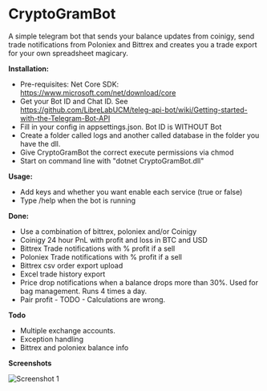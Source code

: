 # CryptoGramBot


A simple telegram bot that sends your balance updates from coinigy, send trade notifications from Poloniex and Bittrex and creates you a trade export for your own spreadsheet magicary.


**Installation:**


* Pre-requisites: Net Core SDK: https://www.microsoft.com/net/download/core
* Get your Bot ID and Chat ID. See https://github.com/LibreLabUCM/teleg-api-bot/wiki/Getting-started-with-the-Telegram-Bot-API
* Fill in your config in appsettings.json. Bot ID is WITHOUT Bot
* Create a folder called logs and another called database in the folder you have the dll.
* Give CryptoGramBot the correct execute permissions via chmod
* Start on command line with "dotnet CryptoGramBot.dll"


**Usage:**
* Add keys and whether you want enable each service (true or false)
* Type /help when the bot is running

**Done:**
* Use a combination of bittrex, poloniex and/or Coinigy
* Coinigy 24 hour PnL with profit and loss in BTC and USD
* Bittrex Trade notifications with % profit if a sell
* Poloniex Trade notifications with % profit if a sell
* Bittrex csv order export upload
* Excel trade history export
* Price drop notifications when a balance drops more than 30%. Used for bag management. Runs 4 times a day.
* Pair profit - TODO - Calculations are wrong.

**Todo**
* Multiple exchange accounts.
* Exception handling
* Bittrex and poloniex balance info

**Screenshots**


![Screenshot 1](https://github.com/mehtadone/CryptoGramBot/blob/master/CryptoGramBot/images/screenshot.png?raw=true)
